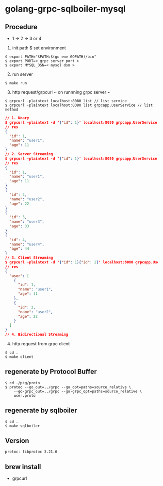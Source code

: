 # golang-grpc-sqlboiler-mysql

## Procedure
- 1 → 2 → 3 or 4
1. init path $ set environment
```
$ export PATH="$PATH:$(go env GOPATH)/bin"
$ export PORT=< grpc server port >
$ export MYSQL_DSN=< mysql dsn >

```

2. run server
```
$ make run
```

3. http request/grpcurl ~ on runnning grpc server ~
```
$ grpcurl -plaintext localhost:8080 list // list service
$ grpcurl -plaintext localhost:8080 list grpcapp.UserService // list method
```
```json
// 1. Unary
$ grpcurl -plaintext -d '{"id": 1}' localhost:8080 grpcapp.UserService.User
// res
{
  "id": 1,
  "name": "user1",
  "age": 11
}
// 2. Server Streaming
$ grpcurl -plaintext -d '{"id": 1}' localhost:8080 grpcapp.UserService.UserServerStream
// res
{
  "id": 1,
  "name": "user1",
  "age": 11
}
{
  "id": 2,
  "name": "user2",
  "age": 22
}
{
  "id": 3,
  "name": "user3",
  "age": 33
}
{
  "id": 4,
  "name": "user4",
  "age": 44
}
// 3. Client Streaming
$ grpcurl -plaintext -d '{"id": 1}{"id": 2}' localhost:8080 grpcapp.UserService.UserClientStream
// res
{
  "user": [
    {
      "id": 1,
      "name": "user1",
      "age": 11
    },
    {
      "id": 2,
      "name": "user2",
      "age": 22
    }
  ]
}
// 4. Bidirectional Streaming

```

4. http request from grpc client
```
$ cd .
$ make client
```

## regenerate by Protocol Buffer
```
$ cd ./pkg/proto
$ protoc --go_out=../grpc --go_opt=paths=source_relative \
	--go-grpc_out=../grpc --go-grpc_opt=paths=source_relative \
	user.proto
```

## regenerate by sqlboiler
```
$ cd .
$ make sqlboiler
```

## Version
```
protoc: libprotoc 3.21.6
```

## brew install
 - grpcurl


